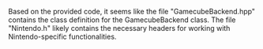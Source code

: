 Based on the provided code, it seems like the file "GamecubeBackend.hpp" contains the class definition for the GamecubeBackend class. The file "Nintendo.h" likely contains the necessary headers for working with Nintendo-specific functionalities.